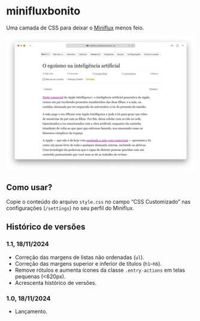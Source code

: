 # minifluxbonito

Uma camada de CSS para deixar o [Miniflux](https://github.com/miniflux/v2) menos feio.

![Print do Miniflux aberto em um artigo do Manual do Usuário no navegador Safari.](./minifluxbonito.png)

## Como usar?

Copie o conteúdo do arquivo `style.css` no campo “CSS Customizado” nas configurações (`/settings`) no seu perfil do Miniflux.

## Histórico de versões

### 1.1, 18/11/2024

* Correção das margens de listas não ordenadas (`ul`).
* Correção das margens superior e inferior de títulos (`h1`–`h6`).
* Remove rótulos e aumenta ícones da classe `.entry-actions` em telas pequenas (<620px).
* Acrescenta histórico de versões.

### 1.0, 18/11/2024

* Lançamento.